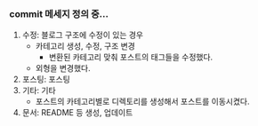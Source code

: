 ### commit 메세지 정의 중...
1. 수정: 블로그 구조에 수정이 있는 경우
    * 카테고리 생성, 수정, 구조 변경
      * 변환된 카테고리 맞춰 포스트의 태그들을 수정했다.
    * 외형을 변경했다.
2. 포스팅: 포스팅
3. 기타: 기타
    * 포스트의 카테고리별로 디렉토리를 생성해서 포스트를 이동시켰다.
4. 문서: README 등 생성, 업데이트